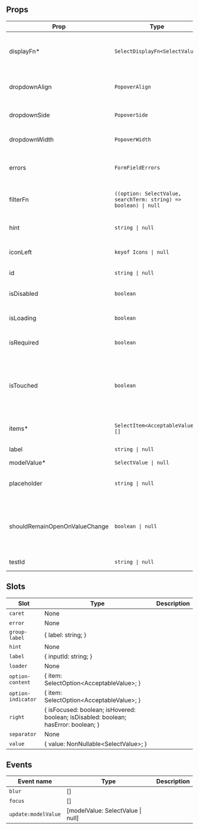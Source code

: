 <!-- This file is automatically generated, do not edit manually. -->

<script setup>
import AppSelectPlayground from './AppSelectPlayground.vue'
</script>

<AppSelectPlayground />

## Props

| Prop | Type | Description | Default |
| ---- | ---- | ----------- | ------- |
| displayFn* | `SelectDisplayFn<SelectValue>` | The display function for the selected value. |  |
| dropdownAlign | `PopoverAlign` | The alignment of the dropdown. |  |
| dropdownSide | `PopoverSide` | The side of the dropdown. |  |
| dropdownWidth | `PopoverWidth` | The width of the popover. |  |
| errors | `FormFieldErrors` | The errors associated with the input. |  |
| filterFn | `((option: SelectValue, searchTerm: string) => boolean) \| null` | The function to filter the options. |  |
| hint | `string \| null` | The hint text of the input. |  |
| iconLeft | `keyof Icons \| null` | The left icon of the input. |  |
| id | `string \| null` | The id of the input. |  |
| isDisabled | `boolean` | Whether the input is disabled. |  |
| isLoading | `boolean` | Whether the input is loading. |  |
| isRequired | `boolean` | Whether the input is required. |  |
| isTouched | `boolean` | Whether the input is touched. Used to determine if an error should be shown. |  |
| items* | `SelectItem<AcceptableValue>[]` | The items of the select. |  |
| label | `string \| null` | The label of the input. |  |
| modelValue* | `SelectValue \| null` |  |  |
| placeholder | `string \| null` | The placeholder text of the input. |  |
| shouldRemainOpenOnValueChange | `boolean \| null` | Whether the select should remain open when the value changes. |  |
| testId | `string \| null` | The test id of the input. |  |


## Slots

| Slot | Type | Description |
| --------- | ---- | ----------- |
| `caret` | None |  |
| `error` | None |  |
| `group-label` | \{ label: string; \} |  |
| `hint` | None |  |
| `label` | \{ inputId: string; \} |  |
| `loader` | None |  |
| `option-content` | \{ item: SelectOption\<AcceptableValue\>; \} |  |
| `option-indicator` | \{ item: SelectOption\<AcceptableValue\>; \} |  |
| `right` | \{ isFocused: boolean; isHovered: boolean; isDisabled: boolean; hasError: boolean; \} |  |
| `separator` | None |  |
| `value` | \{ value: NonNullable\<SelectValue\>; \} |  |


## Events

| Event name | Type | Description |
| ---------- | ---- | ----------- |
| `blur` | [] |  |
| `focus` | [] |  |
| `update:modelValue` | [modelValue: SelectValue \| null] |  |

